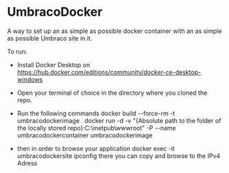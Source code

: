 # UmbracoDocker
A way to set up an as simple as possible docker container with an as simple as possible Umbraco site in it.


To run: 

- Install Docker Desktop on https://hub.docker.com/editions/community/docker-ce-desktop-windows

- Open your terminal of choice in the directory where you cloned the repo.

- Run the following commands
docker build --force-rm -t umbracodockerimage .
docker run -d -v "{Absolute path to the folder of the locally stored repo}:C:\inetpub\wwwroot" -P --name umbracodockercontainer umbracodockerimage

- then in order to browse your application
docker exec -it umbracodockersite ipconfig
there you can copy and browse to the IPv4 Adress



